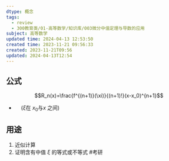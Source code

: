 ```yaml
---
dtype: 概念
tags:
  - review
  - 300教育类/01-高等数学/知识库/003微分中值定理与导数的应用
subject: 高等数学
updated time: 2024-04-13 12:53:50
created time: 2023-11-21 09:56:33
created: 2023-11-21T09:56
updated: 2024-04-13T12:54
---
```

## 公式
$$R_n(x)=\frac{f^{(n+1)}(\xi)}{(n+1)!}(x-x_0)^{n+1}$$
- $\quad(\xi\text{在 }x_0\text{与}x\text{ 之间})$

## 用途
1. 近似计算
2. 证明含有中值 $\xi$ 的等式或不等式 #考研 